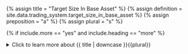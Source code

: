 <!--------------------------------------------- TITLE AND DEFINITION starts -->

{% assign title = "Target Size In Base Asset" %}
{% assign definition = site.data.trading_system.target_size_in_base_asset %}
{% assign preposition = "a" %}
{% assign plural = "s" %}

<!--------------------------------------------- TITLE AND DEFINITION ends -->

{% if include.more == "yes" and include.heading == "more" %}
<details class='detailsCollapsible'><summary class='nobr'>Click to learn more about {{ title | downcase }}{{plural}}
</summary>
{% endif %}

{% if include.heading != "" and include.heading != "more" %}
{{include.heading}} {{title}}
{% endif %}

{% if include.icon != "no" %} 

{% if include.table == "yes" and include.icon != "no" %}
<table class='definitionTable'><tr><td>
{% endif %}

<img src='images/icons/nodes/png{{include.icon}}/{{ title | downcase | replace: " ", "-" }}.png' />

{% if include.table == "yes" and include.icon != "no" %}
</td><td>
{% endif %}

{% endif %}

{% if include.definition == "bold" %}
<strong>{{ definition }}</strong>
{% else %}
{% if include.definition != "no" %}
{{ definition }}
{% endif %}
{% endif %}

{% if include.table == "yes" and include.icon != "no" %}
</td></tr></table>
{% endif %}

{% if include.more == "yes" and include.content == "more" and include.heading != "more" %}
<details class='detailsCollapsible'><summary class='nobr'>Click to learn more about {{ title | downcase }}{{plural}}
</summary>
{% endif %}

{% if include.content != "no" %}

<!--------------------------------------------- CONTENT starts -->

The system supports defining the size of the position in either asset involved in the market: the base asset, or the quoted asset, as per the exchange listing of the market. 

The target size may be defined in one of the two assets only, to avoid inconsistencies. 

The target size is the maximum size the position may achieve. That is, the definition of the target size is used as a limit for the trading 

If you prefer to define the size of the position denominated in the base asset, then use this node and delete the target size in quoted asset node.

{% include important.html content="Only one target size definition may exist at a time." %}

Even though the definition of the target size is denominated in one of the two assets in the market, the system keeps track of accounts for both assets. That is, performance metrics such as profit loss, ROI, hit ratio, or the annualized rate of return are calculated both based on the base asset and the quoted asset. In fact, metrics are also calculated in a consolidated manner, taking into account both assets at the same time. 

All of this information is made available for multiple contexts, for instance, for each position or the whole episode, through the data structure of the trading engine.

When tracking the results of your trading operation, make sure you refer to the set of accounts that make sense for your trading system. This will all become clearer once you read about the trading engine and the layer managers available on the charts.

<!--------------------------------------------- CONTENT ends -->

{% endif %}

{% if include.more == "yes" and include.content != "more" and include.heading != "more" %}
<details class='detailsCollapsible'><summary class='nobr'>Click to learn more about {{ title | downcase }}{{plural}}
</summary>
{% endif %}

{% if include.adding != "" %}

{{include.adding}} Adding {{preposition}} {{title}} Node

<!--------------------------------------------- ADDING starts -->

To add the {{ title | downcase }} node, select *Add Missing Items* on the parent node menu. 

<!--------------------------------------------- ADDING ends -->

{% endif %}

{% if include.configuring != "" %}

{{include.configuring}} Configuring the {{title}}

<!--------------------------------------------- CONFIGURING starts -->

XXXXXXXXXXXXXXXXXXXXXXXXXXXXXXXXXXXXXXXXXXXXXXXXXXXXXX

<!--------------------------------------------- CONFIGURING ends -->

{% endif %}

{% if include.starting != "" %}

{{include.starting}} Starting {{preposition}} {{title}}

<!--------------------------------------------- STARTING starts -->

XXXXXXXXXXXXXXXXXXXXXXXXXXXXXXXXXXXXXXXXXXXXXXXXXXXXXX

<!--------------------------------------------- STARTING ends -->

{% endif %}

{% if include.more == "yes" %}
</details>
{% endif %}